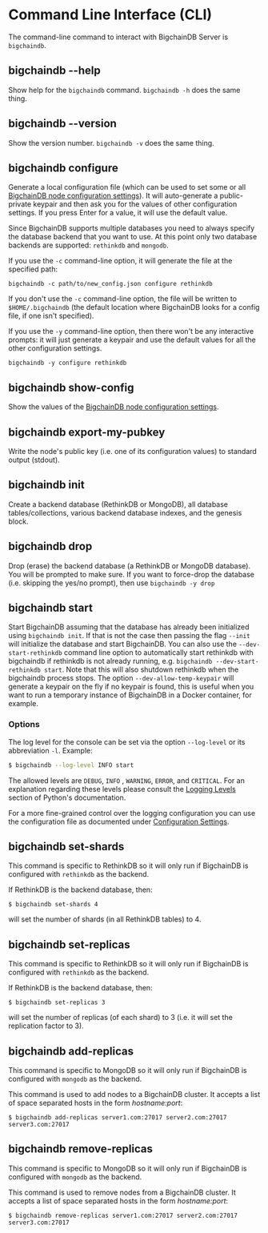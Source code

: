 # Command Line Interface (CLI)

The command-line command to interact with BigchainDB Server is `bigchaindb`.


## bigchaindb \-\-help

Show help for the `bigchaindb` command. `bigchaindb -h` does the same thing.


## bigchaindb \-\-version

Show the version number. `bigchaindb -v` does the same thing.


## bigchaindb configure

Generate a local configuration file (which can be used to set some or all [BigchainDB node configuration settings](configuration.html)). It will auto-generate a public-private keypair and then ask you for the values of other configuration settings. If you press Enter for a value, it will use the default value.

Since BigchainDB supports multiple databases you need to always specify the
database backend that you want to use. At this point only two database backends
are supported: `rethinkdb` and `mongodb`.

If you use the `-c` command-line option, it will generate the file at the specified path:
```text
bigchaindb -c path/to/new_config.json configure rethinkdb
```

If you don't use the `-c` command-line option, the file will be written to `$HOME/.bigchaindb` (the default location where BigchainDB looks for a config file, if one isn't specified).

If you use the `-y` command-line option, then there won't be any interactive prompts: it will just generate a keypair and use the default values for all the other configuration settings.
```text
bigchaindb -y configure rethinkdb
```


## bigchaindb show-config

Show the values of the [BigchainDB node configuration settings](configuration.html).


## bigchaindb export-my-pubkey

Write the node's public key (i.e. one of its configuration values) to standard output (stdout).


## bigchaindb init

Create a backend database (RethinkDB or MongoDB),
all database tables/collections,
various backend database indexes,
and the genesis block.


## bigchaindb drop

Drop (erase) the backend database (a RethinkDB or MongoDB database).
You will be prompted to make sure.
If you want to force-drop the database (i.e. skipping the yes/no prompt), then use `bigchaindb -y drop`


## bigchaindb start

Start BigchainDB assuming that the database has already been initialized using `bigchaindb init`. If that is not the case then passing the flag `--init` will initialize the database and start BigchainDB.
You can also use the `--dev-start-rethinkdb` command line option to automatically start rethinkdb with bigchaindb if rethinkdb is not already running,
e.g. `bigchaindb --dev-start-rethinkdb start`. Note that this will also shutdown rethinkdb when the bigchaindb process stops.
The option `--dev-allow-temp-keypair` will generate a keypair on the fly if no keypair is found, this is useful when you want to run a temporary instance of BigchainDB in a Docker container, for example.

### Options
The log level for the console can be set via the option `--log-level` or its
abbreviation `-l`. Example:

```bash
$ bigchaindb --log-level INFO start
```

The allowed levels are `DEBUG`, `INFO` , `WARNING`, `ERROR`, and `CRITICAL`.
For an explanation regarding these levels please consult the 
[Logging Levels](https://docs.python.org/3.6/library/logging.html#levels)
section of Python's documentation.

For a more fine-grained control over the logging configuration you can use the
configuration file as documented under
[Configuration Settings](configuration.html).

## bigchaindb set-shards

This command is specific to RethinkDB so it will only run if BigchainDB is
configured with `rethinkdb` as the backend.

If RethinkDB is the backend database, then:
```text
$ bigchaindb set-shards 4
```

will set the number of shards (in all RethinkDB tables) to 4.


## bigchaindb set-replicas

This command is specific to RethinkDB so it will only run if BigchainDB is
configured with `rethinkdb` as the backend.

If RethinkDB is the backend database, then:
```text
$ bigchaindb set-replicas 3
```

will set the number of replicas (of each shard) to 3
(i.e. it will set the replication factor to 3).


## bigchaindb add-replicas

This command is specific to MongoDB so it will only run if BigchainDB is
configured with `mongodb` as the backend.

This command is used to add nodes to a BigchainDB cluster. It accepts a list of
space separated hosts in the form _hostname:port_:
```text
$ bigchaindb add-replicas server1.com:27017 server2.com:27017 server3.com:27017
```

## bigchaindb remove-replicas

This command is specific to MongoDB so it will only run if BigchainDB is
configured with `mongodb` as the backend.

This command is used to remove nodes from a BigchainDB cluster. It accepts a
list of space separated hosts in the form _hostname:port_:
```text
$ bigchaindb remove-replicas server1.com:27017 server2.com:27017 server3.com:27017
```
